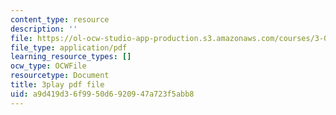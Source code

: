 ```yaml
---
content_type: resource
description: ''
file: https://ol-ocw-studio-app-production.s3.amazonaws.com/courses/3-091-introduction-to-solid-state-chemistry-fall-2018/a9d419d36f9950d6920947a723f5abb8_gUrBP6ei4fs.pdf
file_type: application/pdf
learning_resource_types: []
ocw_type: OCWFile
resourcetype: Document
title: 3play pdf file
uid: a9d419d3-6f99-50d6-9209-47a723f5abb8
---
```

